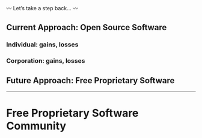 :wavy_dash: Let’s take a step back… :wavy_dash:

## Current Approach: Open Source Software 
### Individual: gains, losses

### Corporation: gains, losses

## Future Approach: Free Proprietary Software 

***
# Free Proprietary Software Community
